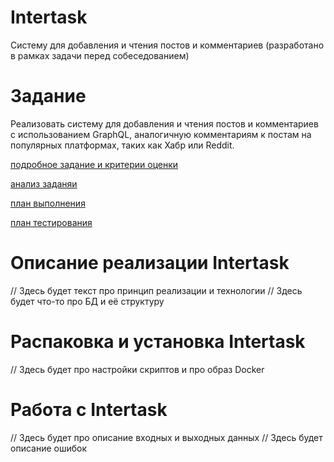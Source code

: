 
# Intertask
Систему для добавления и чтения постов и комментариев
(разработано в рамках задачи перед собеседованием)

# Задание

Реализовать систему для добавления и чтения постов и комментариев с использованием GraphQL, аналогичную комментариям к постам на популярных платформах, таких как Хабр или Reddit.

<c>[подробное задание и критерии оценки](https://github.com/AntonTyurin87/Intertask/blob/main/docs/Task_text.md)</c>

<c> [анализ заданяи](https://github.com/AntonTyurin87/Intertask/blob/main/docs/analisis.md) </c>

<c> [план выполнения](https://github.com/AntonTyurin87/Intertask/blob/main/docs/work_plan.md) </c>

<c> [план тестирования](https://github.com/AntonTyurin87/Intertask/blob/main/docs/test_plan.md) </c>

# Описание реализации Intertask

// Здесь будет текст про принцип реализации и технологии
// Здесь будет что-то про БД и её структуру

# Распаковка и установка Intertask

// Здесь будет про настройки скриптов и про образ Docker

# Работа с Intertask

// Здесь будет про описание входных и выходных данных
// Здесь будет описание ошибок
